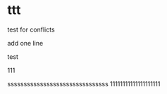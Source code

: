 # ttt
test for conflicts

add one line

test


111

sssssssssssssssssssssssssssssss
11111111111111111111

